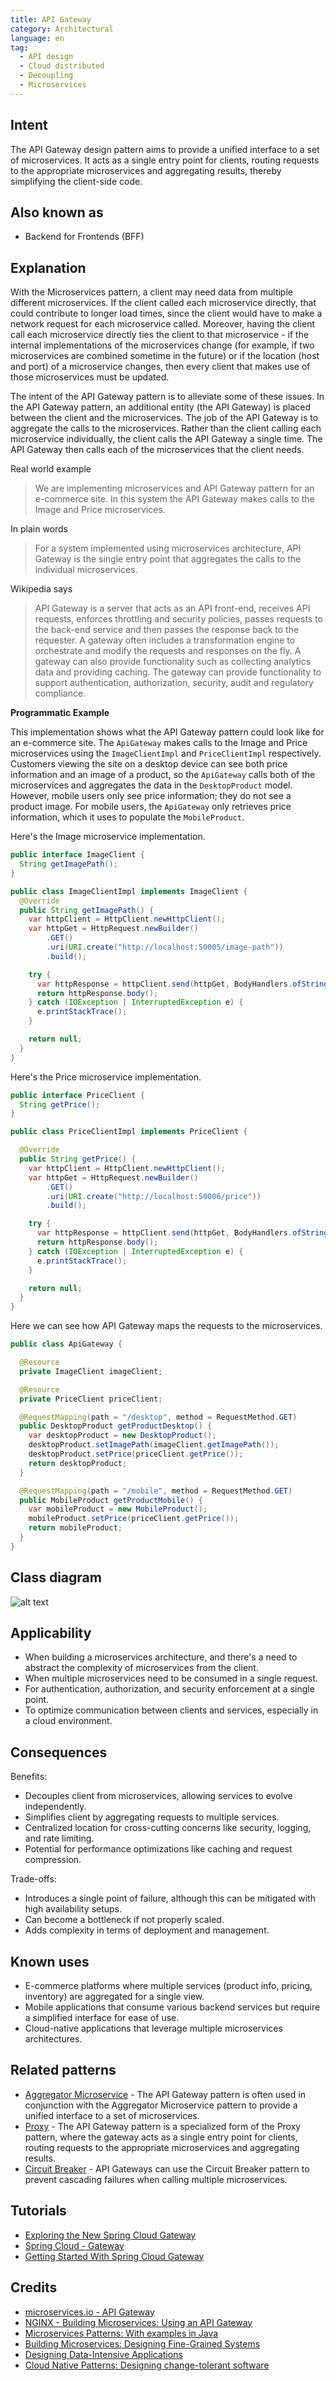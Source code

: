 ```yaml
---
title: API Gateway
category: Architectural
language: en
tag:
  - API design
  - Cloud distributed
  - Decoupling
  - Microservices
---
```


## Intent

The API Gateway design pattern aims to provide a unified interface to a set of microservices. It acts as a single entry
point for clients, routing requests to the appropriate microservices and aggregating results, thereby simplifying the
client-side code.

## Also known as

* Backend for Frontends (BFF)

## Explanation

With the Microservices pattern, a client may need data from multiple different microservices. If the
client called each microservice directly, that could contribute to longer load times, since the
client would have to make a network request for each microservice called. Moreover, having the
client call each microservice directly ties the client to that microservice - if the internal
implementations of the microservices change (for example, if two microservices are combined sometime
in the future) or if the location (host and port) of a microservice changes, then every client that
makes use of those microservices must be updated.

The intent of the API Gateway pattern is to alleviate some of these issues. In the API Gateway
pattern, an additional entity (the API Gateway) is placed between the client and the microservices.
The job of the API Gateway is to aggregate the calls to the microservices. Rather than the client
calling each microservice individually, the client calls the API Gateway a single time. The API
Gateway then calls each of the microservices that the client needs.

Real world example

> We are implementing microservices and API Gateway pattern for an e-commerce site. In this system
> the API Gateway makes calls to the Image and Price microservices.

In plain words

> For a system implemented using microservices architecture, API Gateway is the single entry point
> that aggregates the calls to the individual microservices.

Wikipedia says

> API Gateway is a server that acts as an API front-end, receives API requests, enforces throttling
> and security policies, passes requests to the back-end service and then passes the response back
> to the requester. A gateway often includes a transformation engine to orchestrate and modify the
> requests and responses on the fly. A gateway can also provide functionality such as collecting
> analytics data and providing caching. The gateway can provide functionality to support
> authentication, authorization, security, audit and regulatory compliance.

**Programmatic Example**

This implementation shows what the API Gateway pattern could look like for an e-commerce site. The
`ApiGateway` makes calls to the Image and Price microservices using the `ImageClientImpl` and
`PriceClientImpl` respectively. Customers viewing the site on a desktop device can see both price
information and an image of a product, so the `ApiGateway` calls both of the microservices and
aggregates the data in the `DesktopProduct` model. However, mobile users only see price information;
they do not see a product image. For mobile users, the `ApiGateway` only retrieves price
information, which it uses to populate the `MobileProduct`.

Here's the Image microservice implementation.

```java
public interface ImageClient {
  String getImagePath();
}

public class ImageClientImpl implements ImageClient {
  @Override
  public String getImagePath() {
    var httpClient = HttpClient.newHttpClient();
    var httpGet = HttpRequest.newBuilder()
        .GET()
        .uri(URI.create("http://localhost:50005/image-path"))
        .build();

    try {
      var httpResponse = httpClient.send(httpGet, BodyHandlers.ofString());
      return httpResponse.body();
    } catch (IOException | InterruptedException e) {
      e.printStackTrace();
    }

    return null;
  }
}
```

Here's the Price microservice implementation.

```java
public interface PriceClient {
  String getPrice();
}

public class PriceClientImpl implements PriceClient {

  @Override
  public String getPrice() {
    var httpClient = HttpClient.newHttpClient();
    var httpGet = HttpRequest.newBuilder()
        .GET()
        .uri(URI.create("http://localhost:50006/price"))
        .build();

    try {
      var httpResponse = httpClient.send(httpGet, BodyHandlers.ofString());
      return httpResponse.body();
    } catch (IOException | InterruptedException e) {
      e.printStackTrace();
    }

    return null;
  }
}
```

Here we can see how API Gateway maps the requests to the microservices.

```java
public class ApiGateway {

  @Resource
  private ImageClient imageClient;

  @Resource
  private PriceClient priceClient;

  @RequestMapping(path = "/desktop", method = RequestMethod.GET)
  public DesktopProduct getProductDesktop() {
    var desktopProduct = new DesktopProduct();
    desktopProduct.setImagePath(imageClient.getImagePath());
    desktopProduct.setPrice(priceClient.getPrice());
    return desktopProduct;
  }

  @RequestMapping(path = "/mobile", method = RequestMethod.GET)
  public MobileProduct getProductMobile() {
    var mobileProduct = new MobileProduct();
    mobileProduct.setPrice(priceClient.getPrice());
    return mobileProduct;
  }
}
```

## Class diagram

![alt text](./etc/api-gateway.png "API Gateway")

## Applicability

* When building a microservices architecture, and there's a need to abstract the complexity of microservices from the
  client.
* When multiple microservices need to be consumed in a single request.
* For authentication, authorization, and security enforcement at a single point.
* To optimize communication between clients and services, especially in a cloud environment.

## Consequences

Benefits:

* Decouples client from microservices, allowing services to evolve independently.
* Simplifies client by aggregating requests to multiple services.
* Centralized location for cross-cutting concerns like security, logging, and rate limiting.
* Potential for performance optimizations like caching and request compression.

Trade-offs:

* Introduces a single point of failure, although this can be mitigated with high availability setups.
* Can become a bottleneck if not properly scaled.
* Adds complexity in terms of deployment and management.

## Known uses

* E-commerce platforms where multiple services (product info, pricing, inventory) are aggregated for a single view.
* Mobile applications that consume various backend services but require a simplified interface for ease of use.
* Cloud-native applications that leverage multiple microservices architectures.

## Related patterns

* [Aggregator Microservice](../aggregator-microservices/README.md) - The API Gateway pattern is often used in
  conjunction with the Aggregator Microservice pattern to provide a unified interface to a set of microservices.
* [Proxy](../proxy/README.md) - The API Gateway pattern is a specialized form of the Proxy pattern, where the gateway
  acts as a single entry point for clients, routing requests to the appropriate microservices and aggregating results.
* [Circuit Breaker](../circuit-breaker/README.md) - API Gateways can use the Circuit Breaker pattern to prevent
  cascading failures when calling multiple microservices.

## Tutorials

* [Exploring the New Spring Cloud Gateway](https://www.baeldung.com/spring-cloud-gateway)
* [Spring Cloud - Gateway](https://www.tutorialspoint.com/spring_cloud/spring_cloud_gateway.htm)
* [Getting Started With Spring Cloud Gateway](https://dzone.com/articles/getting-started-with-spring-cloud-gateway)

## Credits

* [microservices.io - API Gateway](http://microservices.io/patterns/apigateway.html)
* [NGINX - Building Microservices: Using an API Gateway](https://www.nginx.com/blog/building-microservices-using-an-api-gateway/)
* [Microservices Patterns: With examples in Java](https://www.amazon.com/gp/product/1617294543/ref=as_li_qf_asin_il_tl?ie=UTF8&tag=javadesignpat-20&creative=9325&linkCode=as2&creativeASIN=1617294543&linkId=ac7b6a57f866ac006a309d9086e8cfbd)
* [Building Microservices: Designing Fine-Grained Systems](https://www.amazon.com/gp/product/1491950358/ref=as_li_qf_asin_il_tl?ie=UTF8&tag=javadesignpat-20&creative=9325&linkCode=as2&creativeASIN=1491950358&linkId=4c95ca9831e05e3f0dadb08841d77bf1)
* [Designing Data-Intensive Applications](https://amzn.to/3PfRk7Y)
* [Cloud Native Patterns: Designing change-tolerant software](https://amzn.to/3uV12WN)
